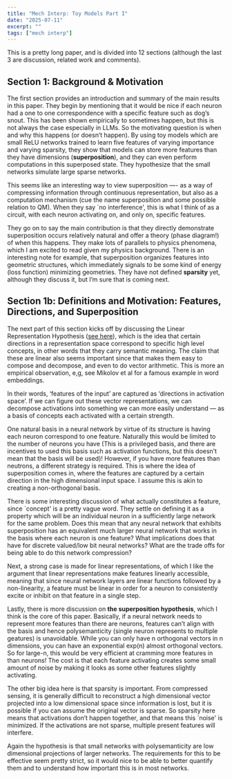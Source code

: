 ```yaml
---
title: "Mech Interp: Toy Models Part I"
date: "2025-07-11"
excerpt: ""
tags: ["mech interp"]
---
```


This is a pretty long paper, and is divided into 12 sections (although the last 3 are discussion, related work and comments).

## Section 1: Background & Motivation

The first section provides an introduction and summary of the main results in this paper. They begin by mentioning that it would be nice if each neuron had a one to one correspondence with a specific feature such as dog’s snout. This has been shown empirically to sometimes happen, but this is not always the case especially in LLMs. So the motivating question is when and why this happens (or doesn’t happen). By using toy models which are small ReLU networks trained to learn five features of varying importance and varying sparsity, they show that models can store more features than they have dimensions (**superposition**), and they can even perform computations in this superposed state. They hypothesize that the small networks simulate large sparse networks.

This seems like an interesting way to view superposition —- as a way of compressing information through continuous representation, but also as a computation mechanism (cue the name superposition and some possible relation to QM). When they say `no interference', this is what I think of as a circuit, with each neuron activating on, and only on, specific features.

They go on to say the main contribution is that they directly demonstrate superposition occurs relatively natural and offer a theory (phase diagram!) of when this happens. They make lots of parallels to physics phenomena, which I am excited to read given my physics background. There is an interesting note for example, that superposition organizes features into geometric structures, which immediately signals to be some kind of energy (loss function) minimizing geometries. They have not defined **sparsity** yet, although they discuss it, but I’m sure that is coming next. 

## Section 1b: Definitions and Motivation: Features, Directions, and Superposition

The next part of this section kicks off by discussing the Linear Representation Hypothesis ([see here](https://arxiv.org/abs/2311.03658)), which is the idea that certain directions in a representation space correspond to specific high level concepts, in other words that they carry semantic meaning. The claim that these are linear also seems important since that makes them easy to compose and decompose, and even to do vector arithmetic. This is more an empirical observation, e,g, see Mikolov et al for a famous example in word embeddings.

In their words, ‘features of the input’ are captured as ‘directions in activation space’. If we can figure out these vector representations, we can decompose activations into something we can more easily understand — as a basis of concepts each activated with a certain strength. 

One natural basis in a neural network by virtue of its structure is having each neuron correspond to one feature. Naturally this would be limited to the number of neurons you have (This is a privileged basis, and there are incentives to used this basis such as activation functions, but this doesn’t mean that the basis will be used)! However, if you have more features than neutrons, a different strategy is required. This is where the idea of superposition comes in, where the features are captured by a certain direction in the high dimensional input space. I assume this is akin to creating a non-orthogonal basis. 

There is some interesting discussion of what actually constitutes a feature, since `concept' is a pretty vague word. They settle on defining it as a property which will be an individual neuron in a sufficiently large network for the same problem. Does this mean that any neural network that exhibits superposition has an equivalent much larger neural network that works in the basis where each neuron is one feature? What implications does that have for discrete valued/low bit neural networks? What are the trade offs for being able to do this network compression?

Next, a strong case is made for linear representations, of which I like the argument that linear representations make features linearly accessible, meaning that since neural network layers are linear functions followed by a non-linearity, a feature must be linear in order for a neuron to consistently excite or inhibit on that feature in a single step. 

Lastly, there is more discussion on **the superposition hypothesis**, which I think is the core of this paper.  Basically, if a neural network needs to represent more features than there are neurons, features can’t align with the basis and hence polysemanticity (single neuron represents to multiple geatures) is unavoidable. While you can only have n orthogonal vectors in n dimensions, you can have an exponential exp(n) almost orthogonal vectors. So for large-n, this would be very efficient at cramming more features in than neurons! The cost is that each feature activating creates some small amount of noise by making it looks as some other features slightly activating. 

The other big idea here is that sparsity is important. From compressed sensing, it is generally difficult to reconstruct a high dimensional vector projected into a low dimensional space since information is lost, but it is possible if you can assume the original vector is sparse. So sparsity here means that activations don’t happen together, and that means this `noise' is minimized. If the activations are not sparse, multiple present features will interfere.

Again the hypothesis is that small networks with polysemanticity are low dimensional projections of larger networks. The requirements for this to be effective seem pretty strict, so it would nice to be able to better quantify them and to understand how important this is in most networks.